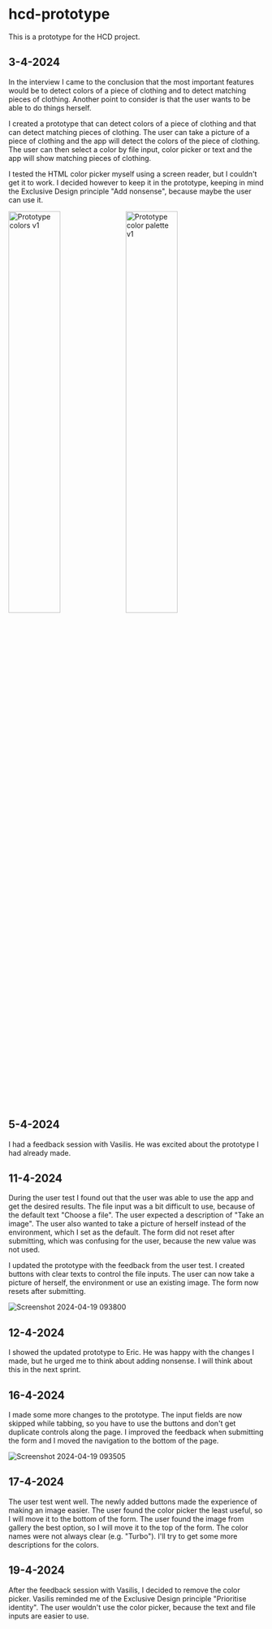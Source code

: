 # hcd-prototype

This is a prototype for the HCD project.

## 3-4-2024

In the interview I came to the conclusion that the most important features would be to detect colors of a piece of clothing and to detect matching pieces of clothing. Another point to consider is that the user wants to be able to do things herself.

I created a prototype that can detect colors of a piece of clothing and that can detect matching pieces of clothing. The user can take a picture of a piece of clothing and the app will detect the colors of the piece of clothing. The user can then select a color by file input, color picker or text and the app will show matching pieces of clothing.

I tested the HTML color picker myself using a screen reader, but I couldn't get it to work. I decided however to keep it in the prototype, keeping in mind the Exclusive Design principle "Add nonsense", because maybe the user can use it.

<img src="https://github.com/mtdvlpr/hcd-prototype/assets/46671786/efc0975a-cd11-431b-8a34-cb3245521557" alt="Prototype colors v1" width="45%">
<img src="https://github.com/mtdvlpr/hcd-prototype/assets/46671786/aa66bdee-4dd5-4419-8b45-b2ac6809e387" alt="Prototype color palette v1" width="45%">

## 5-4-2024

I had a feedback session with Vasilis. He was excited about the prototype I had already made.

## 11-4-2024

During the user test I found out that the user was able to use the app and get the desired results. The file input was a bit difficult to use, because of the default text "Choose a file". The user expected a description of "Take an image". The user also wanted to take a picture of herself instead of the environment, which I set as the default. The form did not reset after submitting, which was confusing for the user, because the new value was not used.

I updated the prototype with the feedback from the user test. I created buttons with clear texts to control the file inputs. The user can now take a picture of herself, the environment or use an existing image. The form now resets after submitting.

![Screenshot 2024-04-19 093800](https://github.com/mtdvlpr/hcd-prototype/assets/46671786/8222dd26-0685-4e1b-9e62-434f30e96ce6)

## 12-4-2024

I showed the updated prototype to Eric. He was happy with the changes I made, but he urged me to think about adding nonsense. I will think about this in the next sprint.

## 16-4-2024

I made some more changes to the prototype. The input fields are now skipped while tabbing, so you have to use the buttons and don't get duplicate controls along the page. I improved the feedback when submitting the form and I moved the navigation to the bottom of the page.

![Screenshot 2024-04-19 093505](https://github.com/mtdvlpr/hcd-prototype/assets/46671786/600e1d7f-2262-4663-9f3b-b3ff06d194fd)

## 17-4-2024

The user test went well. The newly added buttons made the experience of making an image easier. The user found the color picker the least useful, so I will move it to the bottom of the form. The user found the image from gallery the best option, so I will move it to the top of the form. The color names were not always clear (e.g. "Turbo"). I'll try to get some more descriptions for the colors.

## 19-4-2024

After the feedback session with Vasilis, I decided to remove the color picker. Vasilis reminded me of the Exclusive Design principle "Prioritise identity". The user wouldn't use the color picker, because the text and file inputs are easier to use.
